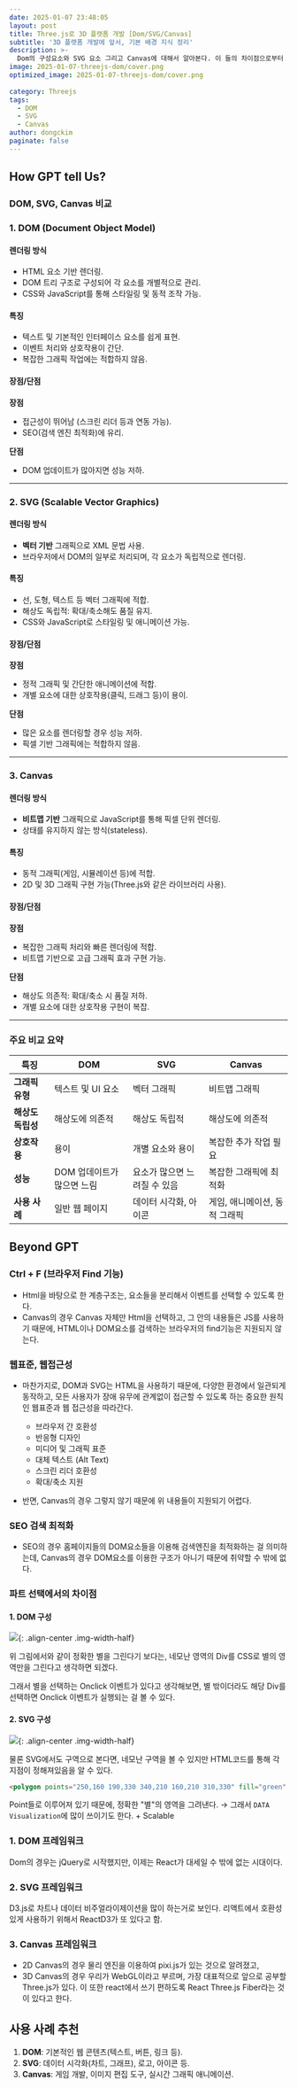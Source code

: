 ```yaml
---
date: 2025-01-07 23:48:05
layout: post
title: Three.js로 3D 플랫폼 개발 [Dom/SVG/Canvas]
subtitle: '3D 플랫폼 개발에 앞서, 기본 배경 지식 정리'
description: >-
  Dom의 구성요소와 SVG 요소 그리고 Canvas에 대해서 알아본다. 이 들의 차이점으로부터 3D 플랫폼에 쓰이는 도구에 대해서 조금 더 알아가는 시간을 갖어보자.
image: 2025-01-07-threejs-dom/cover.png
optimized_image: 2025-01-07-threejs-dom/cover.png
  
category: Threejs
tags:
  - DOM
  - SVG
  - Canvas
author: dongckim
paginate: false
---
```



## How GPT tell Us?

### DOM, SVG, Canvas 비교

### 1. **DOM (Document Object Model)**
#### 렌더링 방식
- HTML 요소 기반 렌더링.
- DOM 트리 구조로 구성되어 각 요소를 개별적으로 관리.
- CSS와 JavaScript를 통해 스타일링 및 동적 조작 가능.

#### 특징
- 텍스트 및 기본적인 인터페이스 요소를 쉽게 표현.
- 이벤트 처리와 상호작용이 간단.
- 복잡한 그래픽 작업에는 적합하지 않음.

#### 장점/단점
**장점**
- 접근성이 뛰어남 (스크린 리더 등과 연동 가능).
- SEO(검색 엔진 최적화)에 유리.

**단점**
- DOM 업데이트가 많아지면 성능 저하.

---

### 2. **SVG (Scalable Vector Graphics)**
#### 렌더링 방식
- **벡터 기반** 그래픽으로 XML 문법 사용.
- 브라우저에서 DOM의 일부로 처리되며, 각 요소가 독립적으로 렌더링.

#### 특징
- 선, 도형, 텍스트 등 벡터 그래픽에 적합.
- 해상도 독립적: 확대/축소해도 품질 유지.
- CSS와 JavaScript로 스타일링 및 애니메이션 가능.

#### 장점/단점
**장점**
- 정적 그래픽 및 간단한 애니메이션에 적합.
- 개별 요소에 대한 상호작용(클릭, 드래그 등)이 용이.

**단점**
- 많은 요소를 렌더링할 경우 성능 저하.
- 픽셀 기반 그래픽에는 적합하지 않음.

---

### 3. **Canvas**
#### 렌더링 방식
- **비트맵 기반** 그래픽으로 JavaScript를 통해 픽셀 단위 렌더링.
- 상태를 유지하지 않는 방식(stateless).

#### 특징
- 동적 그래픽(게임, 시뮬레이션 등)에 적합.
- 2D 및 3D 그래픽 구현 가능(Three.js와 같은 라이브러리 사용).

#### 장점/단점
**장점**
- 복잡한 그래픽 처리와 빠른 렌더링에 적합.
- 비트맵 기반으로 고급 그래픽 효과 구현 가능.

**단점**
- 해상도 의존적: 확대/축소 시 품질 저하.
- 개별 요소에 대한 상호작용 구현이 복잡.

---

### 주요 비교 요약

| **특징**          | **DOM**                      | **SVG**                         | **Canvas**                    |
|--------------------|------------------------------|----------------------------------|--------------------------------|
| **그래픽 유형**    | 텍스트 및 UI 요소            | 벡터 그래픽                     | 비트맵 그래픽                 |
| **해상도 독립성**  | 해상도에 의존적              | 해상도 독립적                   | 해상도에 의존적               |
| **상호작용**       | 용이                         | 개별 요소와 용이                | 복잡한 추가 작업 필요         |
| **성능**           | DOM 업데이트가 많으면 느림   | 요소가 많으면 느려질 수 있음    | 복잡한 그래픽에 최적화        |
| **사용 사례**      | 일반 웹 페이지               | 데이터 시각화, 아이콘           | 게임, 애니메이션, 동적 그래픽 |



## Beyond GPT

### Ctrl + F (브라우저 Find 기능)
- Html을 바탕으로 한 계층구조는, 요소들을 분리해서 이벤트를 선택할 수 있도록 한다.
- Canvas의 경우 Canvas 자체만 Html을 선택하고, 그 안의 내용들은 JS를 사용하기 때문에, HTML이나 DOM요소를 검색하는 브라우저의 find기능은 지원되지 않는다.

### 웹표준, 웹접근성
- 마찬가지로, DOM과 SVG는 HTML을 사용하기 때문에, 다양한 환경에서 일관되게 동작하고, 모든 사용자가 장애 유무에 관계없이 접근할 수 있도록 하는 중요한 원칙인 웹표준과 웹 접근성을 따라간다.
    - 브라우저 간 호환성
    - 반응형 디자인
    - 미디어 및 그래픽 표준
    - 대체 텍스트 (Alt Text)
    - 스크린 리더 호환성
    - 확대/축소 지원

- 반면, Canvas의 경우 그렇지 않기 때문에 위 내용들이 지원되기 어렵다.

### SEO 검색 최적화
- SEO의 경우 홈페이지들의 DOM요소들을 이용해 검색엔진을 최적화하는 걸 의미하는데, Canvas의 경우 DOM요소를 이용한 구조가 아니기 때문에 취약할 수 밖에 없다.

### 파트 선택에서의 차이점

#### 1. DOM 구성
![]({{site.url}}/assets/img/2025-01-07-threejs-dom/domstar.png){: .align-center .img-width-half}

위 그림에서와 같이 정확한 별을 그린다기 보다는, 네모난 영역의 Div를 CSS로 별의 영역만을 그린다고 생각하면 되겠다.

그래서 별을 선택하는 Onclick 이벤트가 있다고 생각해보면, 별 밖이더라도 해당 Div를 선택하면 Onclick 이벤트가 실행되는 걸 볼 수 있다.

#### 2. SVG 구성

![]({{site.url}}/assets/img/2025-01-07-threejs-dom/svgstar.png){: .align-center .img-width-half}

물론 SVG에서도 구역으로 본다면, 네모난 구역을 볼 수 있지만 HTML코드를 통해 각 지점이 정해져있음을 알 수 있다.

```html
<polygon points="250,160 190,330 340,210 160,210 310,330" fill="green" onclick="clickSvg()"></polygon>
```

Point들로 이루어져 있기 때문에, 정확한 "별"의 영역을 그려낸다. → 그래서 `DATA Visualization`에 많이 쓰이기도 한다. + Scalable

### 1. DOM 프레임워크
Dom의 경우는 jQuery로 시작했지만, 이제는 React가 대세일 수 밖에 없는 시대이다.

### 2. SVG 프레임워크
D3.js로 차트나 데이터 비주얼라이제이션을 많이 하는거로 보인다. 리액트에서 호환성있게 사용하기 위해서 ReactD3가 또 있다고 함.

### 3. Canvas 프레임워크

- 2D Canvas의 경우 물리 엔진을 이용하여 pixi.js가 있는 것으로 알려졌고, 
- 3D Canvas의 경우 우리가 WebGL이라고 부르며, 가장 대표적으로 앞으로 공부할 Three.js가 있다. 이 또한 react에서 쓰기 편하도록 React Three.js Fiber라는 것이 있다고 한다.

## 사용 사례 추천
1. **DOM**: 기본적인 웹 콘텐츠(텍스트, 버튼, 링크 등).
2. **SVG**: 데이터 시각화(차트, 그래프), 로고, 아이콘 등.
3. **Canvas**: 게임 개발, 이미지 편집 도구, 실시간 그래픽 애니메이션.